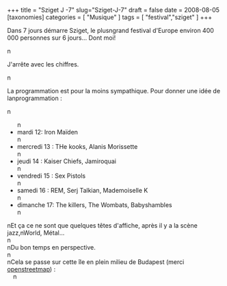 +++
title = "Sziget J -7"
slug="Sziget-J-7"
draft = false
date = 2008-08-05
[taxonomies]
categories = [ "Musique" ]
tags = [ "festival","sziget" ]
+++
<p><img title="sziget 2008, juin 2008" style="margin: 0 0 1em 1em; float: right;" alt="" src="/public/logos/sziget-2008-affiche.jpg" />Dans 7 jours démarre Sziget, le plusngrand festival d'Europe environ 400 000 personnes sur 6 jours... Dont moi!</p>n<p>J'arrête avec les chiffres.</p>n<p>La programmation est pour la moins sympathique. Pour donner une idée de lanprogrammation :</p>n<ul>n<li>mardi 12: Iron Maïden</li>n<li>mercredi 13 : THe kooks, Alanis Morissette</li>n<li>jeudi 14 : Kaiser Chiefs, Jamiroquai</li>n<li>vendredi 15 : Sex Pistols</li>n<li>samedi 16 : REM, Serj Talkian, Mademoiselle K</li>n<li>dimanche 17: The killers, The Wombats, Babyshambles</li>n</ul>nEt ça ce ne sont que quelques têtes d'affiche, après il y a la scène jazz,nWorld, Métal...<br />n<br />nDu bon temps en perspective.<br />n<br />nCela se passe sur cette île en plein milieu de Budapest (merci <a hreflang="en" href="http://www.openstreetmap.org/">openstreetmap</a>) :<br />n<a href="/public/captures/map.png"><img title="île de sziget, aoû 2008" style="margin: 0 1em 1em 0; float: left;" alt="" src="/public/captures/.map_m.jpg" /></a><br />